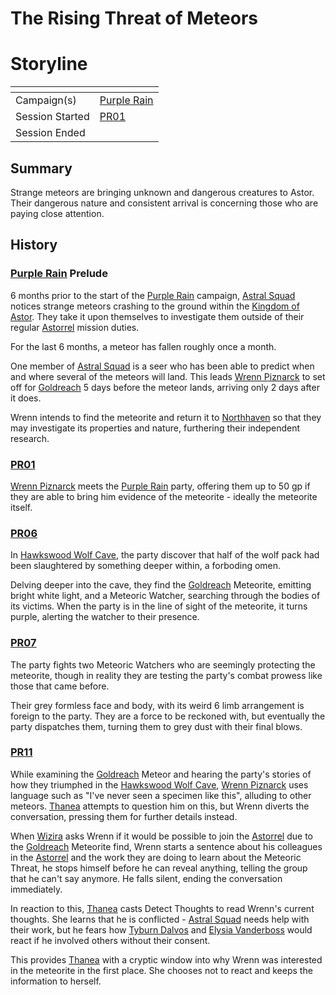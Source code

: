 # The Rising Threat of Meteors

# Storyline

| []() | |
| --- | --- |
| Campaign(s) | [Purple Rain](../purple-rain.md) |
| Session Started | [PR01](../sessions.md/PR01.md) |
| Session Ended | |

## Summary

Strange meteors are bringing unknown and dangerous creatures to Astor. Their dangerous nature and consistent arrival is concerning those who are paying close attention.

## History

### [Purple Rain](../purple-rain.md) Prelude

6 months prior to the start of the [Purple Rain](../purple-rain.md) campaign, [Astral Squad](../../../astarus/civilisations/kingdom-of-astor/organisations/astorrel/squads/astral.md) notices strange meteors crashing to the ground within the [Kingdom of Astor](../../../astarus/civilisations/kingdom-of-astor/README.md). They take it upon themselves to investigate them outside of their regular [Astorrel](../../../astarus/civilisations/kingdom-of-astor/organisations/astorrel/astorrel.md) mission duties.

For the last 6 months, a meteor has fallen roughly once a month.

One member of [Astral Squad](../../../astarus/civilisations/kingdom-of-astor/organisations/astorrel/squads/astral.md) is a seer who has been able to predict when and where several of the meteors will land. This leads [Wrenn Piznarck](../../../astarus/people/wrenn-piznarck.md) to set off for [Goldreach](../../../astarus/civilisations/kingdom-of-astor/settlements/goldreach/README.md) 5 days before the meteor lands, arriving only 2 days after it does.

Wrenn intends to find the meteorite and return it to [Northhaven](../../../astarus/places/cities/northhaven.md) so that they may investigate its properties and nature, furthering their independent research.

### [PR01](../sessions.md/PR01.md)

[Wrenn Piznarck](../../../astarus/people/wrenn-piznarck.md) meets the [Purple Rain](../purple-rain.md) party, offering them up to 50 gp if they are able to bring him evidence of the meteorite - ideally the meteorite itself.

### [PR06](../sessions.md/PR06.md)

In [Hawkswood Wolf Cave](../../../astarus/civilisations/kingdom-of-astor/settlements/goldreach/places/hawkswood-wolf-cave.md), the party discover that half of the wolf pack had been slaughtered by something deeper within, a forboding omen.

Delving deeper into the cave, they find the [Goldreach](../../../astarus/civilisations/kingdom-of-astor/settlements/goldreach/README.md) Meteorite, emitting bright white light, and a Meteoric Watcher, searching through the bodies of its victims. When the party is in the line of sight of the meteorite, it turns purple, alerting the watcher to their presence.

### [PR07](../sessions.md/PR07.md)

The party fights two Meteoric Watchers who are seemingly protecting the meteorite, though in reality they are testing the party's combat prowess like those that came before.

Their grey formless face and body, with its weird 6 limb arrangement is foreign to the party. They are a force to be reckoned with, but eventually the party dispatches them, turning them to grey dust with their final blows.

### [PR11](../sessions.md/PR11.md)

While examining the [Goldreach](../../../astarus/civilisations/kingdom-of-astor/settlements/goldreach/README.md) Meteor and hearing the party's stories of how they triumphed in the [Hawkswood Wolf Cave](../../../astarus/civilisations/kingdom-of-astor/settlements/goldreach/places/hawkswood-wolf-cave.md), [Wrenn Piznarck](../../../astarus/people/wrenn-piznarck.md) uses language such as "I've never seen a specimen like this", alluding to other meteors. [Thanea](../../../astarus/people/thanea.md) attempts to question him on this, but Wrenn diverts the conversation, pressing them for further details instead.

When [Wizira](../../../astarus/people/wizira.md) asks Wrenn if it would be possible to join the [Astorrel](../../../astarus/civilisations/kingdom-of-astor/organisations/astorrel/astorrel.md) due to the [Goldreach](../../../astarus/civilisations/kingdom-of-astor/settlements/goldreach/README.md) Meteorite find, Wrenn starts a sentence about his colleagues in the [Astorrel](../../../astarus/civilisations/kingdom-of-astor/organisations/astorrel/astorrel.md) and the work they are doing to learn about the Meteoric Threat, he stops himself before he can reveal anything, telling the group that he can't say anymore. He falls silent, ending the conversation immediately.

In reaction to this, [Thanea](../../../astarus/people/thanea.md) casts Detect Thoughts to read Wrenn's current thoughts. She learns that he is conflicted - [Astral Squad](../../../astarus/civilisations/kingdom-of-astor/organisations/astorrel/squads/astral.md) needs help with their work, but he fears how [Tyburn Dalvos](../../../astarus/people/tyburn-dalvos.md) and [Elysia Vanderboss](../../../astarus/people/elysia-vanderboss.md) would react if he involved others without their consent.

This provides [Thanea](../../../astarus/people/thanea.md) with a cryptic window into why Wrenn was interested in the meteorite in the first place. She chooses not to react and keeps the information to herself.
